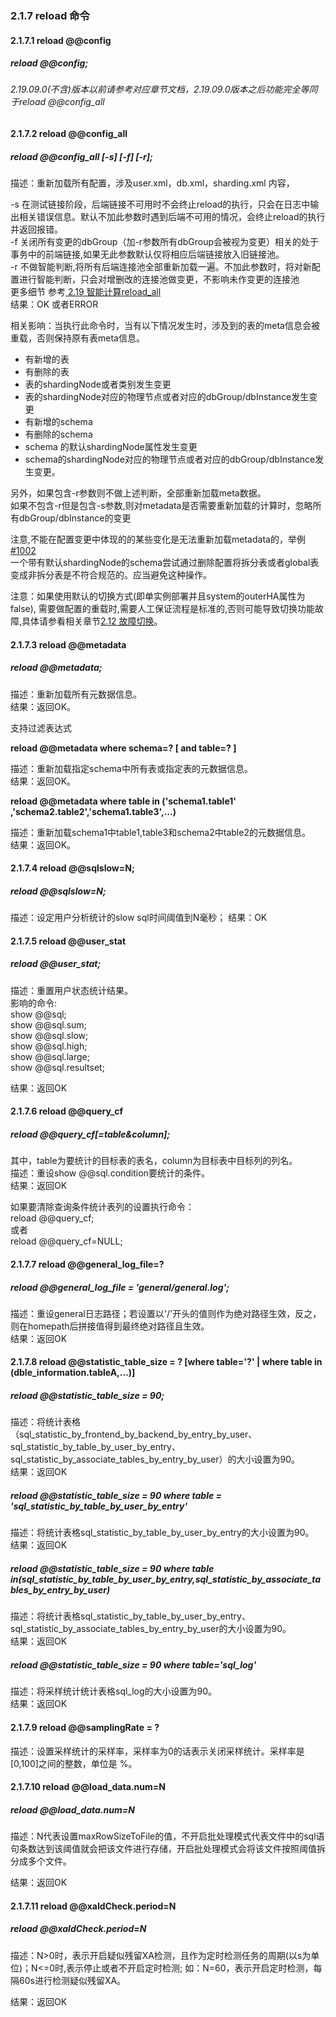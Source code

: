 ### 2.1.7  reload 命令
#### 2.1.7.1  reload @@config

##### reload @@config;  
###### 2.19.09.0(不含)版本以前请参考对应章节文档，2.19.09.0版本之后功能完全等同于reload @@config_all   

#### 2.1.7.2  reload @@config_all
##### reload @@config_all [-s] [-f] [-r];
描述：重新加载所有配置，涉及user.xml，db.xml，sharding.xml 内容，

-s 在测试链接阶段，后端链接不可用时不会终止reload的执行，只会在日志中输出相关错误信息。默认不加此参数时遇到后端不可用的情况，会终止reload的执行并返回报错。  
-f 关闭所有变更的dbGroup（加-r参数所有dbGroup会被视为变更）相关的处于事务中的前端链接,如果无此参数默认仅将相应后端链接放入旧链接池。  
-r 不做智能判断,将所有后端连接池全部重新加载一遍。不加此参数时，将对新配置进行智能判断，只会对增删改的连接池做变更，不影响未作变更的连接池  
更多细节 参考[ 2.19 智能计算reload_all](../2.19_reload_diff.md)  
结果：OK 或者ERROR  

相关影响：当执行此命令时，当有以下情况发生时，涉及到的表的meta信息会被重载，否则保持原有表meta信息。
+ 有新增的表
+ 有删除的表
+ 表的shardingNode或者类别发生变更
+ 表的shardingNode对应的物理节点或者对应的dbGroup/dbInstance发生变更
+ 有新增的schema
+ 有删除的schema
+ schema 的默认shardingNode属性发生变更
+ schema的shardingNode对应的物理节点或者对应的dbGroup/dbInstance发生变更。

另外，如果包含-r参数则不做上述判断，全部重新加载meta数据。  
如果不包含-r但是包含-s参数,则对metadata是否需要重新加载的计算时，忽略所有dbGroup/dbInstance的变更

注意,不能在配置变更中体现的的某些变化是无法重新加载metadata的，举例[#1002](https://github.com/actiontech/dble/issues/1002)  
一个带有默认shardingNode的schema尝试通过删除配置将拆分表或者global表变成非拆分表是不符合规范的。应当避免这种操作。

注意：如果使用默认的切换方式(即单实例部署并且system的outerHA属性为false), 需要做配置的重载时,需要人工保证流程是标准的,否则可能导致切换功能故障,具体请参看相关章节[2.12 故障切换](../2.12_failover.md)。

#### 2.1.7.3  reload @@metadata  
#####  reload @@metadata;
描述：重新加载所有元数据信息。  
结果：返回OK。

支持过滤表达式

**reload @@metadata where schema=? [ and table=? ]**

描述：重新加载指定schema中所有表或指定表的元数据信息。  
结果：返回OK。

**reload @@metadata where table in ('schema1.table1' ,'schema2.table2','schema1.table3',...)**

描述：重新加载schema1中table1,table3和schema2中table2的元数据信息。  
结果：返回OK。

#### 2.1.7.4  reload @@sqlslow=N;   
##### reload @@sqlslow=N;  
描述：设定用户分析统计的slow sql时间阈值到N毫秒；
结果：OK  

#### 2.1.7.5  reload @@user_stat
##### reload @@user_stat;
描述：重置用户状态统计结果。  
影响的命令:  
show @@sql;  
show @@sql.sum;  
show @@sql.slow;   
show @@sql.high;   
show @@sql.large;  
show @@sql.resultset;

结果：返回OK 

#### 2.1.7.6  reload @@query_cf
##### reload @@query_cf[=table&column]; 
其中，table为要统计的目标表的表名，column为目标表中目标列的列名。   
描述：重设show @@sql.condition要统计的条件。  
结果：返回OK

如果要清除查询条件统计表列的设置执行命令：  
reload @@query_cf;  
或者  
reload @@query_cf=NULL;  

#### 2.1.7.7  reload @@general_log_file=?
##### reload @@general_log_file = 'general/general.log';      
描述：重设general日志路径；若设置以'/'开头的值则作为绝对路径生效，反之，则在homepath后拼接值得到最终绝对路径且生效。   
结果：返回OK

#### 2.1.7.8  reload @@statistic_table_size = ? [where table='?' | where table in (dble_information.tableA,...)]
##### reload @@statistic_table_size = 90;    
描述：将统计表格（sql_statistic_by_frontend_by_backend_by_entry_by_user、sql_statistic_by_table_by_user_by_entry、sql_statistic_by_associate_tables_by_entry_by_user）的大小设置为90。  
结果：返回OK

##### reload @@statistic_table_size = 90 where table = 'sql_statistic_by_table_by_user_by_entry'   
描述：将统计表格sql_statistic_by_table_by_user_by_entry的大小设置为90。  
结果：返回OK

##### reload @@statistic_table_size = 90 where table in(sql_statistic_by_table_by_user_by_entry,sql_statistic_by_associate_tables_by_entry_by_user)   
描述：将统计表格sql_statistic_by_table_by_user_by_entry、sql_statistic_by_associate_tables_by_entry_by_user的大小设置为90。  
结果：返回OK

##### reload @@statistic_table_size = 90 where table='sql_log'   
描述：将采样统计统计表格sql_log的大小设置为90。  
结果：返回OK

#### 2.1.7.9  reload @@samplingRate = ?
描述：设置采样统计的采样率，采样率为0的话表示关闭采样统计。采样率是[0,100]之间的整数，单位是 %。  

#### 2.1.7.10  reload @@load_data.num=N
##### reload @@load_data.num=N
描述：N代表设置maxRowSizeToFile的值，不开启批处理模式代表文件中的sql语句条数达到该阈值就会把该文件进行存储，开启批处理模式会将该文件按照阈值拆分成多个文件。  

结果：返回OK

#### 2.1.7.11  reload @@xaIdCheck.period=N
##### reload @@xaIdCheck.period=N
描述：N>0时，表示开启疑似残留XA检测，且作为定时检测任务的周期(以s为单位)；N<=0时,表示停止或者不开启定时检测; 如：N=60，表示开启定时检测，每隔60s进行检测疑似残留XA。

结果：返回OK

